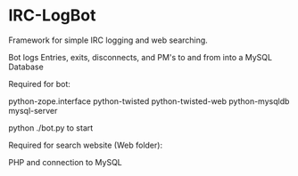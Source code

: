 IRC-LogBot
==========

Framework for simple IRC logging and web searching.


Bot logs Entries, exits, disconnects, and PM's to and from into a MySQL Database

Required for bot:

python-zope.interface python-twisted python-twisted-web python-mysqldb mysql-server

python ./bot.py to start

Required for search website (Web folder):

PHP and connection to MySQL